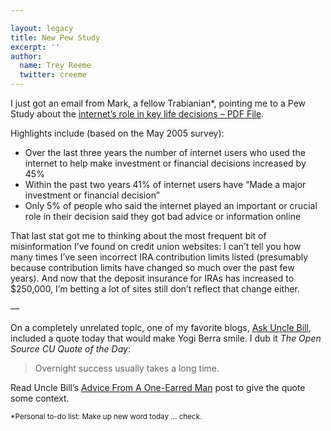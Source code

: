```yaml
---

layout: legacy
title: New Pew Study
excerpt: ''
author:
  name: Trey Reeme
  twitter: creeme
---
```


<p>I just got an email from Mark, a fellow Trabianian*, pointing me to a Pew Study about the <a href="http://www.pewinternet.org/pdfs/PIP_Major%20Moments_2006.pdf">internet&#8217;s role in key life decisions &#8211; <span class="caps">PDF</span> File</a>.</p>


<p>Highlights include (based on the May 2005 survey):</p>


<ul>
<li>Over the last three years the number of internet users who used the internet to help make investment or financial decisions increased by 45%</li>
	<li>Within the past two years 41% of internet users have &#8220;Made a major investment or financial decision&#8221; </li>
	<li>Only 5% of people who said the internet played an important or crucial role in their decision said they got bad advice or information online</li>
</ul>


<p>That last stat got me to thinking about the most frequent bit of misinformation I&#8217;ve found on credit union websites: I can&#8217;t tell you how many times I&#8217;ve seen incorrect <span class="caps">IRA</span> contribution limits listed (presumably because contribution limits have changed so much over the past few years). And now that the deposit insurance for IRAs has increased to $250,000, I&#8217;m betting a lot of sites still don&#8217;t reflect that change either.</p>


<p>&#8212;</p>


<p>On a completely unrelated topic, one of my favorite blogs, <a href="http://askunclebill.typepad.com/my_weblog/">Ask Uncle Bill</a>, included a quote today that would make Yogi Berra smile.  I dub it <em>The Open Source CU Quote of the Day</em>:</p>


<blockquote>
	<p>Overnight success usually takes a long time.</p>
</blockquote>


<p>Read Uncle Bill&#8217;s <a href="http://askunclebill.typepad.com/my_weblog/2006/04/advice_from_a_o.html">Advice From A One-Earred Man</a> post to give the quote some context.</p>


<p><small>*Personal to-do list: Make up new word today &#8230; check.</small></p>